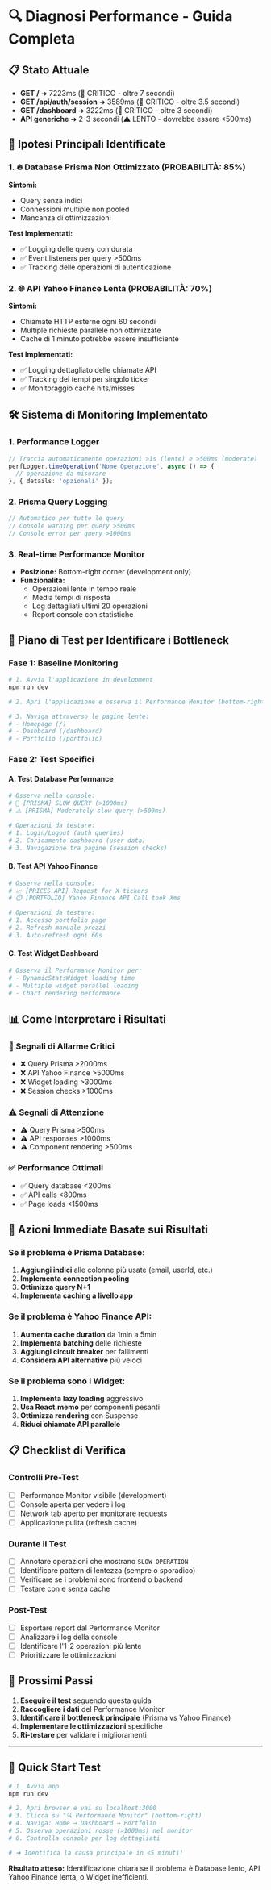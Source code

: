 # 🔍 Diagnosi Performance - Guida Completa

## 📋 Stato Attuale
- **GET /** ➜ 7223ms (🚨 CRITICO - oltre 7 secondi)
- **GET /api/auth/session** ➜ 3589ms (🚨 CRITICO - oltre 3.5 secondi)  
- **GET /dashboard** ➜ 3222ms (🚨 CRITICO - oltre 3 secondi)
- **API generiche** ➜ 2-3 secondi (⚠️ LENTO - dovrebbe essere <500ms)

## 🎯 Ipotesi Principali Identificate

### 1. 🔥 **Database Prisma Non Ottimizzato** (PROBABILITÀ: 85%)
**Sintomi:**
- Query senza indici
- Connessioni multiple non pooled
- Mancanza di ottimizzazioni

**Test Implementati:**
- ✅ Logging delle query con durata
- ✅ Event listeners per query >500ms  
- ✅ Tracking delle operazioni di autenticazione

### 2. 🌐 **API Yahoo Finance Lenta** (PROBABILITÀ: 70%)
**Sintomi:**
- Chiamate HTTP esterne ogni 60 secondi
- Multiple richieste parallele non ottimizzate
- Cache di 1 minuto potrebbe essere insufficiente

**Test Implementati:**
- ✅ Logging dettagliato delle chiamate API
- ✅ Tracking dei tempi per singolo ticker
- ✅ Monitoraggio cache hits/misses

## 🛠️ Sistema di Monitoring Implementato

### **1. Performance Logger**
```typescript
// Traccia automaticamente operazioni >1s (lente) e >500ms (moderate)
perfLogger.timeOperation('Nome Operazione', async () => {
  // operazione da misurare
}, { details: 'opzionali' });
```

### **2. Prisma Query Logging**
```typescript
// Automatico per tutte le query
// Console warning per query >500ms
// Console error per query >1000ms
```

### **3. Real-time Performance Monitor**
- **Posizione:** Bottom-right corner (development only)
- **Funzionalità:**
  - Operazioni lente in tempo reale
  - Media tempi di risposta
  - Log dettagliati ultimi 20 operazioni
  - Report console con statistiche

## 🧪 Piano di Test per Identificare i Bottleneck

### **Fase 1: Baseline Monitoring**
```bash
# 1. Avvia l'applicazione in development
npm run dev

# 2. Apri l'applicazione e osserva il Performance Monitor (bottom-right)

# 3. Naviga attraverso le pagine lente:
# - Homepage (/)
# - Dashboard (/dashboard) 
# - Portfolio (/portfolio)
```

### **Fase 2: Test Specifici**

#### **A. Test Database Performance**
```bash
# Osserva nella console:
# 🐌 [PRISMA] SLOW QUERY (>1000ms)
# ⚠️ [PRISMA] Moderately slow query (>500ms)

# Operazioni da testare:
# 1. Login/Logout (auth queries)
# 2. Caricamento dashboard (user data)
# 3. Navigazione tra pagine (session checks)
```

#### **B. Test API Yahoo Finance**
```bash
# Osserva nella console:
# 📈 [PRICES API] Request for X tickers
# ⏱️ [PORTFOLIO] Yahoo Finance API Call took Xms

# Operazioni da testare:
# 1. Accesso portfolio page
# 2. Refresh manuale prezzi
# 3. Auto-refresh ogni 60s
```

#### **C. Test Widget Dashboard**
```bash
# Osserva il Performance Monitor per:
# - DynamicStatsWidget loading time
# - Multiple widget parallel loading
# - Chart rendering performance
```

## 📊 Come Interpretare i Risultati

### **🚨 Segnali di Allarme Critici**
- ❌ Query Prisma >2000ms
- ❌ API Yahoo Finance >5000ms  
- ❌ Widget loading >3000ms
- ❌ Session checks >1000ms

### **⚠️ Segnali di Attenzione**
- ⚠️ Query Prisma >500ms
- ⚠️ API responses >1000ms
- ⚠️ Component rendering >500ms

### **✅ Performance Ottimali**
- ✅ Query database <200ms
- ✅ API calls <800ms
- ✅ Page loads <1500ms

## 🔧 Azioni Immediate Basate sui Risultati

### **Se il problema è Prisma Database:**
1. **Aggiungi indici** alle colonne più usate (email, userId, etc.)
2. **Implementa connection pooling**
3. **Ottimizza query N+1**
4. **Implementa caching a livello app**

### **Se il problema è Yahoo Finance API:**
1. **Aumenta cache duration** da 1min a 5min
2. **Implementa batching** delle richieste
3. **Aggiungi circuit breaker** per fallimenti
4. **Considera API alternative** più veloci

### **Se il problema sono i Widget:**
1. **Implementa lazy loading** aggressivo
2. **Usa React.memo** per componenti pesanti
3. **Ottimizza rendering** con Suspense
4. **Riduci chiamate API parallele**

## 📋 Checklist di Verifica

### **Controlli Pre-Test**
- [ ] Performance Monitor visibile (development)
- [ ] Console aperta per vedere i log
- [ ] Network tab aperto per monitorare requests
- [ ] Applicazione pulita (refresh cache)

### **Durante il Test**
- [ ] Annotare operazioni che mostrano `SLOW OPERATION`
- [ ] Identificare pattern di lentezza (sempre o sporadico)
- [ ] Verificare se i problemi sono frontend o backend
- [ ] Testare con e senza cache

### **Post-Test**
- [ ] Esportare report dal Performance Monitor
- [ ] Analizzare i log della console
- [ ] Identificare l'1-2 operazioni più lente
- [ ] Prioritizzare le ottimizzazioni

## 🎯 Prossimi Passi

1. **Eseguire il test** seguendo questa guida
2. **Raccogliere i dati** del Performance Monitor  
3. **Identificare il bottleneck principale** (Prisma vs Yahoo Finance)
4. **Implementare le ottimizzazioni** specifiche
5. **Ri-testare** per validare i miglioramenti

---

## 🚀 Quick Start Test

```bash
# 1. Avvia app
npm run dev

# 2. Apri browser e vai su localhost:3000
# 3. Clicca su "🔍 Performance Monitor" (bottom-right)
# 4. Naviga: Home → Dashboard → Portfolio
# 5. Osserva operazioni rosse (>1000ms) nel monitor
# 6. Controlla console per log dettagliati

# ➜ Identifica la causa principale in <5 minuti!
```

**Risultato atteso:** Identificazione chiara se il problema è Database lento, API Yahoo Finance lenta, o Widget inefficienti.
